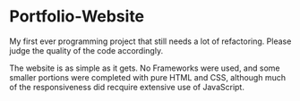 # Portfolio-Website
My first ever programming project that still needs a lot of refactoring. Please judge the quality of the code accordingly.

The website is as simple as it gets. No Frameworks were used, and some smaller portions were completed with pure HTML and CSS, although much of the responsiveness did recquire extensive use of JavaScript.
